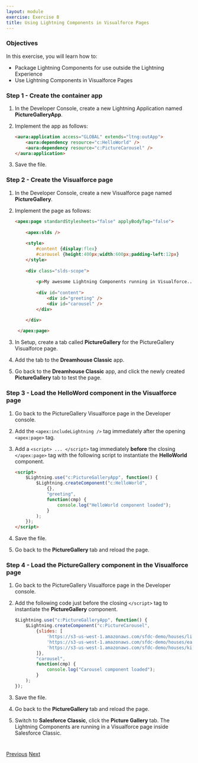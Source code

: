 ```yaml
---
layout: module
exercise: Exercise 8
title: Using Lightning Components in Visualforce Pages
---
```


### Objectives

In this exercise, you will learn how to:
* Package Lightning Components for use outside the Lightning Experience
* Use Lightning Components in Visualforce Pages

### Step 1 - Create the container app

1. In the Developer Console, create a new Lightning Application named **PictureGalleryApp**.

1. Implement the app as follows:

    ```html
    <aura:application access="GLOBAL" extends="ltng:outApp"> 
        <aura:dependency resource="c:HelloWorld" />
        <aura:dependency resource="c:PictureCarousel" />
    </aura:application>
    ```

1. Save the file.    
    
### Step 2 - Create the Visualforce page

1. In the Developer Console, create a new Visualforce page named **PictureGallery**.
1. Implement the page as follows:

    ```html
    <apex:page standardStylesheets="false" applyBodyTag="false">
        
        <apex:slds />
        
        <style>
            #content {display:flex}
            #carousel {height:400px;width:600px;padding-left:12px}
        </style>
        
        <div class="slds-scope">    
        
            <p>My awesome Lightning Components running in Visualforce...</p> 
            
            <div id="content">
                <div id="greeting" />
                <div id="carousel" />
            </div>
    
        </div>
            
     </apex:page>
     ```
    
1. In Setup, create a tab called **PictureGallery** for the PictureGallery Visualforce page.
    
1. Add the tab to the **Dreamhouse Classic** app.
    
1. Go back to the **Dreamhouse Classic** app, and click the newly created **PictureGallery** tab to test the page.  

### Step 3 - Load the HelloWord component in the Visualforce page 

1. Go back to the PictureGallery Visualforce page in the Developer console.

1. Add the `<apex:includeLightning />` tag immediately after the opening `<apex:page>` tag.
    
1. Add a `<script> ... </script>` tag immediately **before** the closing `</apex:page>` tag with the following script to instantiate the **HelloWorld** component.
    
    ```html
    <script>
        $Lightning.use("c:PictureGalleryApp", function() {
            $Lightning.createComponent("c:HelloWorld",
                {},
                "greeting",
                function(cmp) {
                    console.log("HelloWorld component loaded");
                }
            );
        });
    </script>
    ```

1. Save the file.

1. Go back to the **PictureGallery** tab and reload the page.
  
### Step 4 - Load the PictureGallery component in the Visualforce page 

1. Go back to the PictureGallery Visualforce page in the Developer console.

1. Add the following code just before the closing `</script>` tag to instantiate the **PictureGallery** component.   
    
    ```js
    $Lightning.use("c:PictureGalleryApp", function() {
        $Lightning.createComponent("c:PictureCarousel",
            {slides: [
                'https://s3-us-west-1.amazonaws.com/sfdc-demo/houses/living_room.jpg',
                'https://s3-us-west-1.amazonaws.com/sfdc-demo/houses/eatinkitchen.jpg',
                'https://s3-us-west-1.amazonaws.com/sfdc-demo/houses/kitchen.jpg'
            ]},
            "carousel",
            function(cmp) {
                console.log("Carousel component loaded");
            }
        );
    });
    ```

1. Save the file.

1. Go back to the **PictureGallery** tab and reload the page.

1. Switch to **Salesforce Classic**, click the **Picture Gallery** tab. The Lightning Components are running in a Visualforce page inside Salesforce Classic.

<div class="row" style="margin-top:40px;">
<div class="col-sm-12">
<a href="Exercise_5b.html" class="btn btn-default"><i class="glyphicon glyphicon-chevron-left"></i> Previous</a>
<a href="next.html" class="btn btn-default pull-right">Next <i class="glyphicon glyphicon-chevron-right"></i></a>
</div>
</div>
